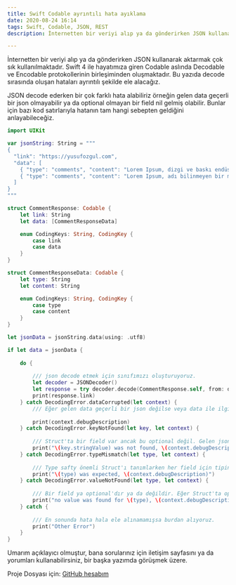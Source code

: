 ```yaml
---
title: Swift Codable ayrıntılı hata ayıklama
date: 2020-08-24 16:14
tags: Swift, Codable, JSON, REST
description: İnternetten bir veriyi alıp ya da gönderirken JSON kullanarak aktarmak çok sık kullanılmaktadır. Swift 4 ile hayatımıza giren Codable aslında Decodable ve Encodable protokollerinin birleşiminden oluşmaktadır. Bu yazıda decode sırasında oluşan hataları ayrıntılı şekilde ele alacağız.

---
```

İnternetten bir veriyi alıp ya da gönderirken JSON kullanarak aktarmak çok sık kullanılmaktadır. Swift 4 ile hayatımıza giren Codable aslında Decodable ve Encodable protokollerinin birleşiminden oluşmaktadır. Bu yazıda decode sırasında oluşan hataları ayrıntılı şekilde ele alacağız.

JSON decode ederken bir çok farklı hata alabiliriz örneğin gelen data geçerli bir json olmayabilir ya da optional olmayan bir field nil gelmiş olabilir. Bunlar için bazı kod satırlarıyla hatanın tam hangi sebepten geldiğini anlayabileceğiz.

```swift
import UIKit

var jsonString: String = """
{
  "link": "https://yusufozgul.com",
  "data": [
    { "type": "comments", "content": "Lorem Ipsum, dizgi ve baskı endüstrisinde kullanılan mıgır metinlerdir." },
    { "type": "comments", "content": "Lorem Ipsum, adı bilinmeyen bir matbaacının bir hurufat numune kitabı oluşturmak üzere bir yazı galerisini alarak karıştırdığı 1500'lerden beri endüstri standardı sahte metinler olarak kullanılmıştır." }
  ]
}
"""

struct CommentResponse: Codable {
    let link: String
    let data: [CommentResponseData]

    enum CodingKeys: String, CodingKey {
        case link
        case data
    }
}

struct CommentResponseData: Codable {
    let type: String
    let content: String

    enum CodingKeys: String, CodingKey {
        case type
        case content
    }
}

let jsonData = jsonString.data(using: .utf8)

if let data = jsonData {
   
    do {
        
        /// json decode etmek için sınıfımızı oluşturuyoruz.
        let decoder = JSONDecoder()
        let response = try decoder.decode(CommentResponse.self, from: data) /// try ile deneyecek eğer başarısız olursa catch'e düşecek.
        print(response.link)
    } catch DecodingError.dataCorrupted(let context) {
        /// Eğer gelen data geçerli bir json değilse veya data ile ilgili başka bir sorun oluşmuşsa buradan hatayı yakalayabiliriz.
        
        print(context.debugDescription)
    } catch DecodingError.keyNotFound(let key, let context) {
        
        /// Struct'ta bir field var ancak bu optional değil. Gelen json'da bu field bulunamazsa hatamızı buradan yakalayabiliriz ve hangi field olduğunu anlayabiliriz.
        print("\(key.stringValue) was not found, \(context.debugDescription)")
    } catch DecodingError.typeMismatch(let type, let context) {
        
        /// Type safty önemli Struct'ı tanımlarken her field için tipini belirtiyoruz. Gelen json'daki field'ın tipi ile Struct'taki tip uyuşmadığı zaman hatayı buradan yakayabiliriz.
        print("\(type) was expected, \(context.debugDescription)")
    } catch DecodingError.valueNotFound(let type, let context) {
        
        /// Bir field ya optional'dır ya da değildir. Eğer Struct'ta optional tanımlamadınız ve json'da nil gelecek olursa hatayı buradan ele alabilirsiniz.
        print("no value was found for \(type), \(context.debugDescription)")
    } catch {
        
        /// En sonunda hata hala ele alınamamışsa burdan alıyoruz.
        print("Other Error")
    }
}
```


Umarım açıklayıcı olmuştur, bana sorularınız için iletişim sayfasını ya da yorumları kullanabilirsiniz, bir başka yazımda görüşmek üzere.

Proje Dosyası için: [GitHub hesabım](https://github.com/yusufozgul/Swift-Projects/tree/master/CodableDetailedDebugging.playground "GitHub hesabım")
